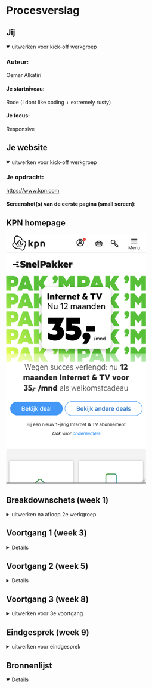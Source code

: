 # Procesverslag



## Jij

<details open>
<summary>uitwerken voor kick-off werkgroep</summary>

### Auteur:
Oemar Alkatiri

#### Je startniveau:
Rode (I dont like coding + extremely rusty)

#### Je focus:
Responsive
 
</details>





## Je website

<details open>
<summary>uitwerken voor kick-off werkgroep</summary>

### Je opdracht:
https://www.kpn.com

#### Screenshot(s) van de eerste pagina (small screen): 
## KPN homepage
<img src="/screenshots/kpn_mobile.png" alt="2" width="375px">





## Breakdownschets (week 1)

<details>
<summary>uitwerken na afloop 2e werkgroep</summary>

### de hele pagina: 
 <img src="/screenshots/" alt="1" width="375px">

</details>





## Voortgang 1 (week 3)

<details>
<img src="/screenshots/" alt="3" width="375px">

### Stand van zaken



### Agenda voor meeting



</details>





## Voortgang 2 (week 5)

<details>
<img src="/screenshots/" alt="3" width="375px">



### Stand van zaken



### Agenda voor meeting


</details>




## Voortgang 3 (week 8)

<details>
<summary>uitwerken voor 3e voortgang</summary>
<img src="/screenshots/" alt="" width="375px">

### Stand van zaken


</details>





## Eindgesprek (week 9)

<details>
<summary>uitwerken voor eindgesprek</summary>

### Stand van zaken

 
### Screenshot(s)

</details>





## Bronnenlijst

<details open>


</details>
